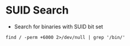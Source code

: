 # SUID Search

- Search for binaries with SUID bit set

`find / -perm +6000 2>/dev/null | grep '/bin/'`